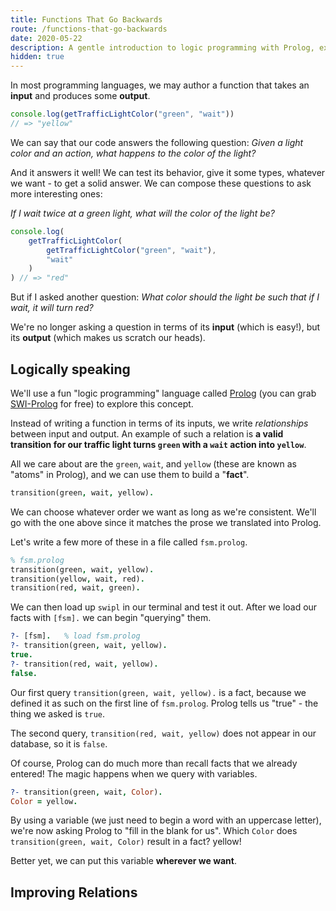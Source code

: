 ```yaml
---
title: Functions That Go Backwards
route: /functions-that-go-backwards
date: 2020-05-22
description: A gentle introduction to logic programming with Prolog, exploring how to define programs in terms of relations instead of input and output.
hidden: true
---
```


In most programming languages, we may author a function that takes an **input** and produces some **output**. 

```js
console.log(getTrafficLightColor("green", "wait"))
// => "yellow"
```

We can say that our code answers the following question: *Given a light color and an action, what happens to the color of the light?*

And it answers it well! We can test its behavior, give it some types, whatever we want - to get a solid answer. We can compose these questions to ask more interesting ones:

*If I wait twice at a green light, what will the color of the light be?*

```js
console.log(
	getTrafficLightColor(
		getTrafficLightColor("green", "wait"),
		"wait"
	)
) // => "red"
```

But if I asked another question: *What color should the light be such that if I wait, it will turn red?*

We're no longer asking a question in terms of its **input** (which is easy!), but its **output** (which makes us scratch our heads).

## Logically speaking

We'll use a fun "logic programming" language called [Prolog]([https://en.wikipedia.org/wiki/Prolog](https://en.wikipedia.org/wiki/Prolog)) (you can grab [SWI-Prolog]([https://www.swi-prolog.org/](https://www.swi-prolog.org/)) for free) to explore this concept.

Instead of writing a function in terms of its inputs, we write _relationships_ between input and output. An example of such a relation is **a valid transition for our traffic light turns `green` with a `wait` action into `yellow`**.

All we care about are the `green`, `wait`, and `yellow` (these are known as "atoms" in Prolog), and we can use them to build a "**fact**".

```prolog
transition(green, wait, yellow).
```

We can choose whatever order we want as long as we're consistent. We'll go with the one above since it matches the prose we translated into Prolog.

Let's write a few more of these in a file called `fsm.prolog`.

```prolog
% fsm.prolog
transition(green, wait, yellow).
transition(yellow, wait, red).
transition(red, wait, green).
```

We can then load up `swipl` in our terminal and test it out. After we load our facts with `[fsm].` we can begin "querying" them. 

```prolog
?- [fsm]. 	% load fsm.prolog
?- transition(green, wait, yellow).
true.
?- transition(red, wait, yellow).
false.
```

Our first query `transition(green, wait, yellow).` is a fact, because we defined it as such on the first line of `fsm.prolog`. Prolog tells us "true" - the thing we asked is `true`.

The second query, `transition(red, wait, yellow)` does not appear in our database, so it is `false`.

Of course, Prolog can do much more than recall facts that we already entered! The magic happens when we query with variables.

```prolog
?- transition(green, wait, Color).
Color = yellow.
```

By using a variable (we just need to begin a word with an uppercase letter), we're now asking Prolog to "fill in the blank for us". Which `Color` does `transition(green, wait, Color)` result in a fact? yellow!

Better yet, we can put this variable **wherever we want**.

## Improving Relations
<!--stackedit_data:
eyJoaXN0b3J5IjpbMTEzOTgxNjcxOCwtMTU4Njk3MDY4NywxOD
I4NzEwMzY0LC05NzMwNTY1NzRdfQ==
-->